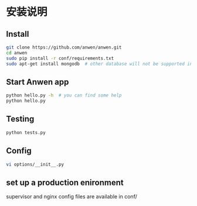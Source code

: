 安装说明
========


## Install

```bash
git clone https://github.com/anwen/anwen.git
cd anwen
sudo pip install -r conf/requirements.txt
sudo apt-get install mongodb  # other database will not be supported in a short time
```


## Start Anwen app

```bash
python hello.py -h  # you can find some help
python hello.py
```


## Testing

```bash
python tests.py
```

## Config

```bash
vi options/__init__.py
```

## set up a production enironment

supervisor and nginx config files are available in conf/
